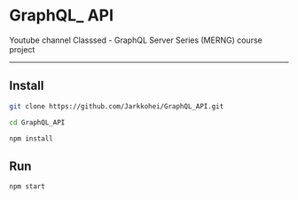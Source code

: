 # GraphQL_ API

Youtube channel Classsed - GraphQL Server Series (MERNG) course project

---

## Install

```bash
git clone https://github.com/Jarkkohei/GraphQL_API.git
```

```bash
cd GraphQL_API
```

```bash
npm install
```

## Run

```bash
npm start
```